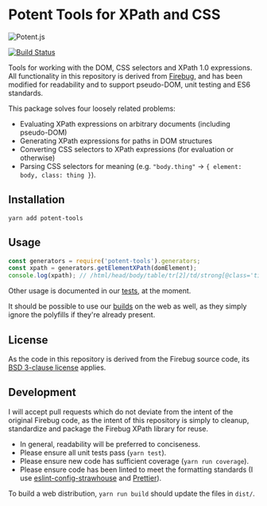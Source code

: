 Potent Tools for XPath and CSS
==============================
![Potent.js](https://d2ppvlu71ri8gs.cloudfront.net/items/1i3H1E3A2A0u0r1m0U44/potent-short-left.png)

[![Build Status](https://travis-ci.org/gburtini/Potent-Tools-for-XPath.svg?branch=master)](https://travis-ci.org/gburtini/Potent-Tools-for-XPath)

Tools for working with the DOM, CSS selectors and XPath 1.0 expressions. All functionality in this repository is derived from [Firebug](https://raw.githubusercontent.com/firebug/firebug/master/extension/content/firebug/lib/xpath.js), and has been modified for readability and to support pseudo-DOM, unit testing and ES6 standards.

This package solves four loosely related problems:
- Evaluating XPath expressions on arbitrary documents (including pseudo-DOM)
- Generating XPath expressions for paths in DOM structures
- Converting CSS selectors to XPath expressions (for evaluation or otherwise)
- Parsing CSS selectors for meaning (e.g. `"body.thing"` -> `{ element: body, class: thing }`).

Installation
------------
`yarn add potent-tools`

Usage
-----

```js
const generators = require('potent-tools').generators;
const xpath = generators.getElementXPath(domElement);
console.log(xpath); // /html/head/body/table/tr[2]/td/strong[@class='title']
```

Other usage is documented in our [tests](test), at the moment.

It should be possible to use our [builds](dist) on the web as well, as they simply ignore the polyfills if they're already present.

License
-------

As the code in this repository is derived from the Firebug source code, its [BSD 3-clause license](https://github.com/firebug/firebug/blob/master/extension/license.txt) applies.

Development
-----------

I will accept pull requests which do not deviate from the intent of the original Firebug code, as the intent of this repository is simply to cleanup, standardize and package the Firebug XPath library for reuse. 

- In general, readability will be preferred to conciseness. 
- Please ensure all unit tests pass (`yarn test`).
- Please ensure new code has sufficient coverage (`yarn run coverage`).
- Please ensure code has been linted to meet the formatting standards (I use [eslint-config-strawhouse](https://www.npmjs.com/package/eslint-config-strawhouse) and [Prettier](https://github.com/prettier/prettier)).

To build a web distribution, `yarn run build` should update the files in `dist/`.
